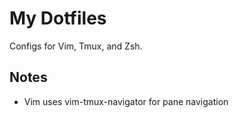 # My Dotfiles

Configs for Vim, Tmux, and Zsh.

## Notes

- Vim uses vim-tmux-navigator for pane navigation
